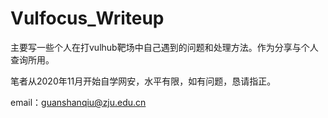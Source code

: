 # Vulfocus_Writeup

主要写一些个人在打vulhub靶场中自己遇到的问题和处理方法。作为分享与个人查询所用。

笔者从2020年11月开始自学网安，水平有限，如有问题，恳请指正。

email：[guanshanqiu@zju.edu.cn](mailto:guanshanqiu@zju.edu.cn)